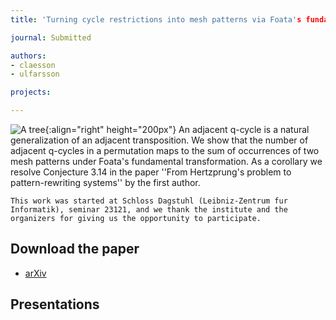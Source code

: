 ```yaml
---
title: 'Turning cycle restrictions into mesh patterns via Foata's fundamental transformation'

journal: Submitted

authors:
- claesson
- ulfarsson

projects:

---
```

![A tree]({{site.baseurl}}/assets/img/hertz.png){:align="right" height="200px"}
    An adjacent q-cycle is a natural generalization of an adjacent
    transposition. We show that the number of adjacent q-cycles in a
    permutation maps to the sum of occurrences of two mesh patterns under
    Foata's fundamental transformation. As a corollary we resolve
    Conjecture 3.14 in the paper ''From Hertzprung's problem to
    pattern-rewriting systems'' by the first author.

    This work was started at Schloss Dagstuhl (Leibniz-Zentrum fur Informatik), seminar 23121, and we thank the institute and the organizers for giving us the opportunity to participate.
<!-- The paragraph above is an adaptation of the abstract. 2023-04-06 -->

## Download the paper
<!-- - [{{ page.journal }}](https://cs.uwaterloo.ca/journals/JIS/VOL20/Bean/bean2.html) -->
- [arXiv](https://arxiv.org/abs/2303.17931)

## Presentations
